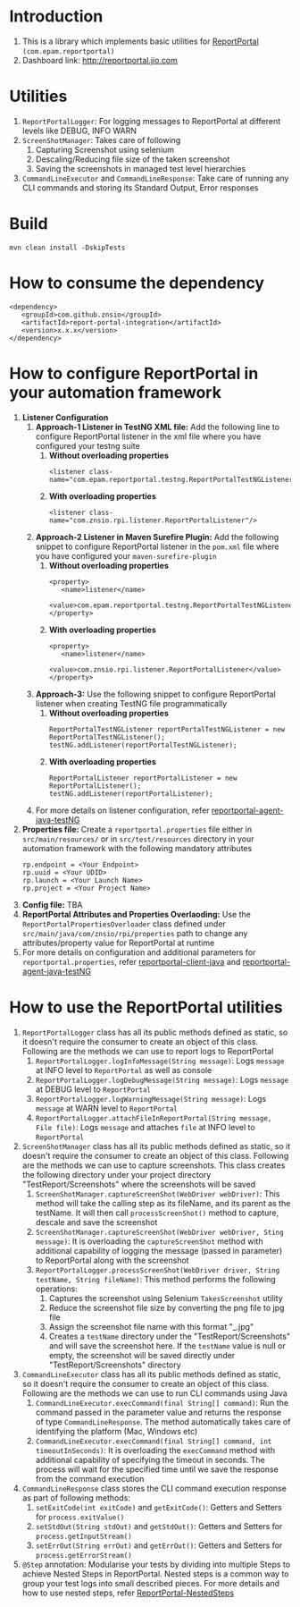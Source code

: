 # Introduction
1. This is a library which implements basic utilities for [ReportPortal](https://reportportal.io/docs/) `(com.epam.reportportal)`
2. Dashboard link: http://reportportal.jio.com

# Utilities
1. `ReportPortalLogger`: For logging messages to ReportPortal at different levels like DEBUG, INFO WARN
2. `ScreenShotManager`: Takes care of following
    1. Capturing Screenshot using selenium
    2. Descaling/Reducing file size of the taken screenshot
    3. Saving the screenshots in managed test level hierarchies
3. `CommandLineExecutor` and `CommandLineResponse`: Take care of running any CLI commands and storing its Standard Output, Error responses

# Build
`mvn clean install -DskipTests`

# How to consume the dependency
   ```
   <dependency>
      <groupId>com.github.znsio</groupId>
      <artifactId>report-portal-integration</artifactId>
      <version>x.x.x</version>
   </dependency>
   ```

# How to configure ReportPortal in your automation framework
1. **Listener Configuration**
    1. **Approach-1 Listener in TestNG XML file:** Add the following line to configure ReportPortal listener in the xml file where you have configured your testng suite
        1. **Without overloading properties**
           ```
           <listener class-name="com.epam.reportportal.testng.ReportPortalTestNGListener"/>
           ```
        2. **With overloading properties**
           ```
           <listener class-name="com.znsio.rpi.listener.ReportPortalListener"/>
           ```
    2. **Approach-2 Listener in Maven Surefire Plugin:** Add the following snippet to configure ReportPortal listener in the `pom.xml` file where you have configured your `maven-surefire-plugin`
        1. **Without overloading properties**
           ```
           <property>
              <name>listener</name>
              <value>com.epam.reportportal.testng.ReportPortalTestNGListener</value>
           </property>
           ```
        2. **With overloading properties**
           ```
           <property>
              <name>listener</name>
              <value>com.znsio.rpi.listener.ReportPortalListener</value>
           </property>
           ```
    2. **Approach-3:** Use the following snippet to configure ReportPortal listener when creating TestNG file programmatically
        1. **Without overloading properties**
           ```
           ReportPortalTestNGListener reportPortalTestNGListener = new ReportPortalTestNGListener();
           testNG.addListener(reportPortalTestNGListener);
           ```
        2. **With overloading properties**
           ```
           ReportPortalListener reportPortalListener = new ReportPortalListener();
           testNG.addListener(reportPortalListener);
           ```
    3. For more details on listener configuration, refer [reportportal-agent-java-testNG](https://github.com/reportportal/agent-java-testNG)
2. **Properties file:** Create a `reportportal.properties` file either in `src/main/resources/` or in `src/test/resources` directory in your automation framework with the following mandatory attributes
   ```
   rp.endpoint = <Your Endpoint>
   rp.uuid = <Your UDID>
   rp.launch = <Your Launch Name>
   rp.project = <Your Project Name>
   ```
3. **Config file:** TBA
4. **ReportPortal Attributes and Properties Overlaoding:** Use the `ReportPortalPropertiesOverloader` class defined under `src/main/java/com/znsio/rpi/properties` path to change any attributes/property value for ReportPortal at runtime
5. For more details on configuration and additional parameters for `reportportal.properties`, refer [reportportal-client-java](https://github.com/reportportal/client-java) and [reportportal-agent-java-testNG](https://github.com/reportportal/agent-java-testNG)

# How to use the ReportPortal utilities
1. `ReportPortalLogger` class has all its public methods defined as static, so it doesn't require the consumer to create an object of this class. Following are the methods we can use to report logs to ReportPortal
    1. `ReportPortalLogger.logInfoMessage(String message)`: Logs `message` at INFO level to `ReportPortal` as well as console
    2. `ReportPortalLogger.logDebugMessage(String message)`: Logs `message` at DEBUG level to `ReportPortal`
    3. `ReportPortalLogger.logWarningMessage(String message)`: Logs `message` at WARN level to `ReportPortal`
    4. `ReportPortalLogger.attachFileInReportPortal(String message, File file)`: Logs `message` and attaches `file` at INFO level to `ReportPortal`
2. `ScreenShotManager` class has all its public methods defined as static, so it doesn't require the consumer to create an object of this class. Following are the methods we can use to capture screenshots. This class creates the following directory under your project directory "TestReport/Screenshots" where the screenshots will be saved
    1. `ScreenShotManager.captureScreenShot(WebDriver webDriver)`: This method will take the calling step as its fileName, and its parent as the testName. It will then call `processScreenShot()` method to capture, descale and save the screenshot
    2. `ScreenShotManager.captureScreenShot(WebDriver webDriver, Sting message)`: It is overloading the `captureScreenShot` method with additional capability of logging the message (passed in parameter) to ReportPortal along with the screenshot
    3. `ReportPortalLogger.processScreenShot(WebDriver driver, String testName, String fileName)`: This method performs the following operations:
        1. Captures the screenshot using Selenium `TakesScreenshot` utility
        2. Reduce the screenshot file size by converting the png file to jpg file
        3. Assign the screenshot file name with this format "<CurrentTimeStamp>_<fileName>.jpg"
        4. Creates a `testName` directory under the "TestReport/Screenshots" and will save the screenshot here. If the `testName` value is null or empty, the screenshot will be saved directly under "TestReport/Screenshots" directory
3. `CommandLineExecutor` class has all its public methods defined as static, so it doesn't require the consumer to create an object of this class. Following are the methods we can use to run CLI commands using Java
    1. `CommandLineExecutor.execCommand(final String[] command)`: Run the command passed in the parameter value and returns the response of type `CommandLineResponse`. The method automatically takes care of identifying the platform (Mac, Windows etc)
    2. `CommandLineExecutor.execCommand(final String[] command, int timeoutInSeconds)`: It is overloading the `execCommand` method with additional capability of specifying the timeout in seconds. The process will wait for the specified time until we save the response from the command execution
4. `CommandLineResponse` class stores the CLI command execution response as part of following methods:
    1. `setExitCode(int exitCode)` and `getExitCode()`: Getters and Setters for `process.exitValue()`
    2. `setStdOut(String stdOut)` and `getStdOut()`: Getters and Setters for `process.getInputStream()`
    3. `setErrOut(String errOut)` and `getErrOut()`: Getters and Setters for `process.getErrorStream()`
5. `@Step` annotation: Modularise your tests by dividing into multiple Steps to achieve Nested Steps in ReportPortal. Nested steps is a common way to group your test logs into small described pieces. For more details and how to use nested steps, refer [ReportPortal-NestedSteps](https://github.com/reportportal/client-java/wiki/Nested-steps)
